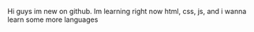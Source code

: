 Hi guys im new on github.
Im learning right now html, css, js, and i wanna learn some more languages 
